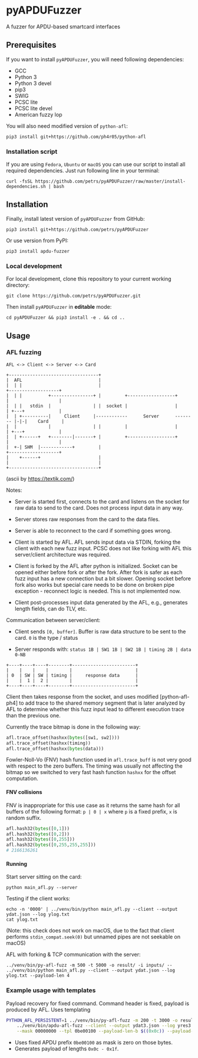 # pyAPDUFuzzer
A fuzzer for APDU-based smartcard interfaces

## Prerequisites
If you want to install `pyAPDUFuzzer`, you will need following dependencies:
- GCC
- Python 3
- Python 3 devel
- pip3
- SWIG
- PCSC lite
- PCSC lite devel
- American fuzzy lop

You will also need modified version of `python-afl`:
``` shell
pip3 install git+https://github.com/ph4r05/python-afl
```

### Installation script
If you are using `Fedora`, `Ubuntu` or `macOS` you can use our script to
install all required dependencies. Just run following line in your terminal:
``` shell
curl -fsSL https://github.com/petrs/pyAPDUFuzzer/raw/master/install-dependencies.sh | bash
```

## Installation
Finally, install latest version of `pyAPDUFuzzer` from GitHub:
``` shell
pip3 install git+https://github.com/petrs/pyAPDUFuzzer
```

Or use version from PyPI:
``` shell
pip3 install apdu-fuzzer
```

### Local development
For local development, clone this repository to your current working directory:
``` shell
git clone https://github.com/petrs/pyAPDUFuzzer.git
```

Then install `pyAPDUFuzzer` in **editable** mode:
``` shell
cd pyAPDUFuzzer && pip3 install -e . && cd ..
```

## Usage

### AFL fuzzing

```
AFL <-> Client <-> Server <-> Card

+----------------------------------+
|  AFL                             |
|  | |                             |                                   +-------------------+
|  | |          +----------------+ |         +------------------+      |                   |
|  | |   stdin  |                | |  socket |                  |      | +---+             |
|  | +----------|     Client     |------------      Server      -------- |-|-|    Card     |
|  |            |                | |         |                  |      | +---+             |
|  | +------+   +--------|-------+ |         +------------------+      |                   |
|  +-| SHM  |------------+         |                                   +-------------------+
|    +------+                      |
|                                  |
+----------------------------------+
```

(ascii by https://textik.com/)

Notes:

- Server is started first, connects to the card and listens on the socket for raw data to send to the card.
Does not process input data in any way.

- Server stores raw responses from the card to the data files.

- Server is able to reconnect to the card if something goes wrong.

- Client is started by AFL. AFL sends input data via STDIN, forking the client with each new fuzz input.
PCSC does not like forking with AFL this server/client architecture was required.

- Client is forked by the AFL after python is initialized. Socket can be opened either before fork or after the fork.
After fork is safer as each fuzz input has a new connection but a bit slower. Opening socket before fork also works
but special care needs to be done on broken pipe exception - reconnect logic is needed. This is not implemented now.

- Client post-processes input data generated by the AFL, e.g., generates length fields, can do TLV, etc.


Communication between server/client:

- Client sends `[0, buffer]`. Buffer is raw data structure to be sent to the card. `0` is the type / status

- Server responds with: `status 1B | SW1 1B | SW2 1B | timing 2B | data 0-NB`

```
+----+----+----+--------+------------------------+
|    |    |    |        |                        |
| 0  | SW | SW | timing |     response data      |
|    |  1 |  2 |        |                        |
+----+----+----+--------+------------------------+
```

Client then takes response from the socket, and uses modified [python-afl-ph4] to add trace to the shared memory segment
that is later analyzed by AFL to determine whether this fuzz input lead to different execution trace than the previous one.

Currently the trace bitmap is done in the following way:

```python
afl.trace_offset(hashxx(bytes([sw1, sw2])))
afl.trace_offset(hashxx(timing))
afl.trace_offset(hashxx(bytes(data)))
```

Fowler-Noll-Vo (FNV) hash function used in `afl.trace_buff` is not very good with respect to the zero buffers. The timing
was usually not affecting the bitmap so we switched to very fast hash function `hashxx` for the offset computation.

#### FNV collisions

FNV is inappropriate for this use case as it returns the same hash for all buffers of the following format:
`p | 0 | x` where `p` is a fixed prefix, `x` is random suffix.

```python
afl.hash32(bytes([0,1]))
afl.hash32(bytes([0,2]))
afl.hash32(bytes([0,255]))
afl.hash32(bytes([0,255,255,255]))
# 2166136261
```

#### Running

Start server sitting on the card:

```
python main_afl.py --server
```


Testing if the client works:

```
echo -n '0000' | ../venv/bin/python main_afl.py --client --output ydat.json --log ylog.txt
cat ylog.txt
```

(Note: this check does not work on macOS, due to the fact that client performs `stdin_compat.seek(0)`  but unnamed pipes are not seekable on macOS)

AFL with forking & TCP communication with the server:

```
../venv/bin/py-afl-fuzz -m 500 -t 5000 -o result/ -i inputs/ -- ../venv/bin/python main_afl.py --client --output ydat.json --log ylog.txt --payload-len 4
```

### Example usage with templates

Payload recovery for fixed command. Command header is fixed, payload is produced by AFL. Uses templating

```bash
PYTHON_AFL_PERSISTENT=1 ../venv/bin/py-afl-fuzz -m 200 -t 3000 -o result/ -i - -- \
    ../venv/bin/apdu-afl-fuzz --client --output ydat3.json --log yres3.json \
    --mask 00000000 --tpl 0be00100 --payload-len-b $((0x0c)) --payload-len-s $((0x1f))
```

- Uses fixed APDU prefix `0be00100` as mask is zero on those bytes.
- Generates payload of lengths `0x0c - 0x1f`.

